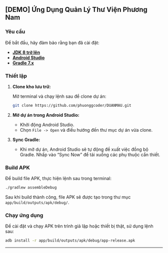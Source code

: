 [DEMO] Ứng Dụng Quản Lý Thư Viện Phương Nam 
---

### Yêu cầu

Để bắt đầu, hãy đảm bảo rằng bạn đã cài đặt:

- **[JDK 8 trở lên](https://www.oracle.com/java/technologies/javase-jdk8-downloads.html)**
- **[Android Studio](https://developer.android.com/studio)**
- **[Gradle 7.x](https://gradle.org/releases/)**

### Thiết lập

1. **Clone kho lưu trữ:**

   Mở terminal và chạy lệnh sau để clone dự án:

   ```bash
   git clone https://github.com/phuonggcoder/DUANMAU.git
   ```

2. **Mở dự án trong Android Studio:**

   - Khởi động Android Studio.
   - Chọn `File -> Open` và điều hướng đến thư mục dự án vừa clone.

3. **Sync Gradle:**

   - Khi mở dự án, Android Studio sẽ tự động đề xuất việc đồng bộ Gradle. Nhấp vào “Sync Now” để tải xuống các phụ thuộc cần thiết.

### Build APK

Để build file APK, thực hiện lệnh sau trong terminal:

```bash
./gradlew assembleDebug
```

Sau khi build thành công, file APK sẽ được tạo trong thư mục `app/build/outputs/apk/debug/`.

### Chạy ứng dụng

Để cài đặt và chạy APK trên trình giả lập hoặc thiết bị thật, sử dụng lệnh sau:

```bash
adb install -r app/build/outputs/apk/debug/app-release.apk
```

---

